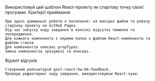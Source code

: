 Використовуй цей шаблон React-проекту як стартову точку своєї програми.
Критерії приймання

    При здачі домашньої роботи є посилання: на вихідні файли та робочу сторінку проекту на GitHub Pages.
    Під час запуску коду завдання в консолі відсутні помилки та попередження.
    Для кожного компонента є окрема папка з файлом React-компонента та файлом стилів
    Для компонентів описані propTypes.
    Імена компонентів зрозумілі та описові.

Віджет відгуків

    Створений репозиторій goit-react-hw-04-feedback.
    Проведи рефакторинг коду завдання, використовуючи React-хуки.
